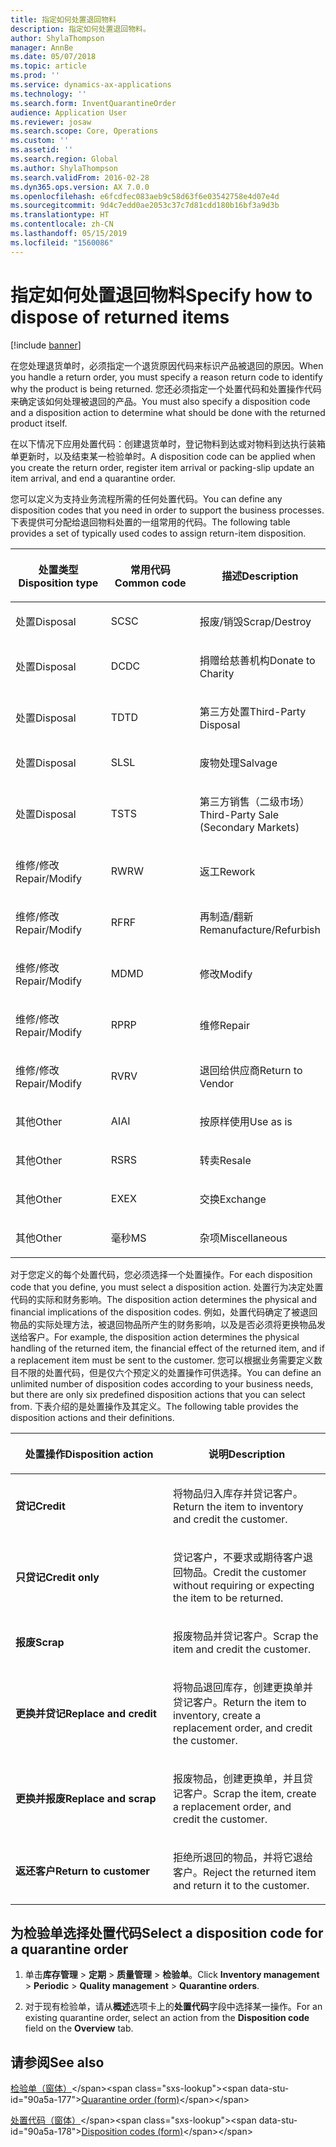 ```yaml
---
title: 指定如何处置退回物料
description: 指定如何处置退回物料。
author: ShylaThompson
manager: AnnBe
ms.date: 05/07/2018
ms.topic: article
ms.prod: ''
ms.service: dynamics-ax-applications
ms.technology: ''
ms.search.form: InventQuarantineOrder
audience: Application User
ms.reviewer: josaw
ms.search.scope: Core, Operations
ms.custom: ''
ms.assetid: ''
ms.search.region: Global
ms.author: ShylaThompson
ms.search.validFrom: 2016-02-28
ms.dyn365.ops.version: AX 7.0.0
ms.openlocfilehash: e6fcdfec083aeb9c58d63f6e03542758e4d07e4d
ms.sourcegitcommit: 9d4c7edd0ae2053c37c7d81cdd180b16bf3a9d3b
ms.translationtype: HT
ms.contentlocale: zh-CN
ms.lasthandoff: 05/15/2019
ms.locfileid: "1560086"
---
```

# <a name="specify-how-to-dispose-of-returned-items"></a><span data-ttu-id="90a5a-103">指定如何处置退回物料</span><span class="sxs-lookup"><span data-stu-id="90a5a-103">Specify how to dispose of returned items</span></span> 

[!include [banner](../includes/banner.md)]


<span data-ttu-id="90a5a-104">在您处理退货单时，必须指定一个退货原因代码来标识产品被退回的原因。</span><span class="sxs-lookup"><span data-stu-id="90a5a-104">When you handle a return order, you must specify a reason return code to identify why the product is being returned.</span></span> <span data-ttu-id="90a5a-105">您还必须指定一个处置代码和处置操作代码来确定该如何处理被退回的产品。</span><span class="sxs-lookup"><span data-stu-id="90a5a-105">You must also specify a disposition code and a disposition action to determine what should be done with the returned product itself.</span></span>

<span data-ttu-id="90a5a-106">在以下情况下应用处置代码：创建退货单时，登记物料到达或对物料到达执行装箱单更新时，以及结束某一检验单时。</span><span class="sxs-lookup"><span data-stu-id="90a5a-106">A disposition code can be applied when you create the return order, register item arrival or packing-slip update an item arrival, and end a quarantine order.</span></span>

<span data-ttu-id="90a5a-107">您可以定义为支持业务流程所需的任何处置代码。</span><span class="sxs-lookup"><span data-stu-id="90a5a-107">You can define any disposition codes that you need in order to support the business processes.</span></span> <span data-ttu-id="90a5a-108">下表提供可分配给退回物料处置的一组常用的代码。</span><span class="sxs-lookup"><span data-stu-id="90a5a-108">The following table provides a set of typically used codes to assign return-item disposition.</span></span>

<table>
<colgroup>
<col style="width: 33%" />
<col style="width: 33%" />
<col style="width: 33%" />
</colgroup>
<thead>
<tr class="header">
<th><p><span data-ttu-id="90a5a-109">处置类型</span><span class="sxs-lookup"><span data-stu-id="90a5a-109">Disposition type</span></span></p></th>
<th><p><span data-ttu-id="90a5a-110">常用代码</span><span class="sxs-lookup"><span data-stu-id="90a5a-110">Common code</span></span></p></th>
<th><p><span data-ttu-id="90a5a-111">描述</span><span class="sxs-lookup"><span data-stu-id="90a5a-111">Description</span></span></p></th>
</tr>
</thead>
<tbody>
<tr class="odd">
<td><p><span data-ttu-id="90a5a-112">处置</span><span class="sxs-lookup"><span data-stu-id="90a5a-112">Disposal</span></span></p></td>
<td><p><span data-ttu-id="90a5a-113">SC</span><span class="sxs-lookup"><span data-stu-id="90a5a-113">SC</span></span></p></td>
<td><p><span data-ttu-id="90a5a-114">报废/销毁</span><span class="sxs-lookup"><span data-stu-id="90a5a-114">Scrap/Destroy</span></span></p></td>
</tr>
<tr class="even">
<td><p><span data-ttu-id="90a5a-115">处置</span><span class="sxs-lookup"><span data-stu-id="90a5a-115">Disposal</span></span></p></td>
<td><p><span data-ttu-id="90a5a-116">DC</span><span class="sxs-lookup"><span data-stu-id="90a5a-116">DC</span></span></p></td>
<td><p><span data-ttu-id="90a5a-117">捐赠给慈善机构</span><span class="sxs-lookup"><span data-stu-id="90a5a-117">Donate to Charity</span></span></p></td>
</tr>
<tr class="odd">
<td><p><span data-ttu-id="90a5a-118">处置</span><span class="sxs-lookup"><span data-stu-id="90a5a-118">Disposal</span></span></p></td>
<td><p><span data-ttu-id="90a5a-119">TD</span><span class="sxs-lookup"><span data-stu-id="90a5a-119">TD</span></span></p></td>
<td><p><span data-ttu-id="90a5a-120">第三方处置</span><span class="sxs-lookup"><span data-stu-id="90a5a-120">Third-Party Disposal</span></span></p></td>
</tr>
<tr class="even">
<td><p><span data-ttu-id="90a5a-121">处置</span><span class="sxs-lookup"><span data-stu-id="90a5a-121">Disposal</span></span></p></td>
<td><p><span data-ttu-id="90a5a-122">SL</span><span class="sxs-lookup"><span data-stu-id="90a5a-122">SL</span></span></p></td>
<td><p><span data-ttu-id="90a5a-123">废物处理</span><span class="sxs-lookup"><span data-stu-id="90a5a-123">Salvage</span></span></p></td>
</tr>
<tr class="odd">
<td><p><span data-ttu-id="90a5a-124">处置</span><span class="sxs-lookup"><span data-stu-id="90a5a-124">Disposal</span></span></p></td>
<td><p><span data-ttu-id="90a5a-125">TS</span><span class="sxs-lookup"><span data-stu-id="90a5a-125">TS</span></span></p></td>
<td><p><span data-ttu-id="90a5a-126">第三方销售（二级市场）</span><span class="sxs-lookup"><span data-stu-id="90a5a-126">Third-Party Sale (Secondary Markets)</span></span></p></td>
</tr>
<tr class="even">
<td><p><span data-ttu-id="90a5a-127">维修/修改</span><span class="sxs-lookup"><span data-stu-id="90a5a-127">Repair/Modify</span></span></p></td>
<td><p><span data-ttu-id="90a5a-128">RW</span><span class="sxs-lookup"><span data-stu-id="90a5a-128">RW</span></span></p></td>
<td><p><span data-ttu-id="90a5a-129">返工</span><span class="sxs-lookup"><span data-stu-id="90a5a-129">Rework</span></span></p></td>
</tr>
<tr class="odd">
<td><p><span data-ttu-id="90a5a-130">维修/修改</span><span class="sxs-lookup"><span data-stu-id="90a5a-130">Repair/Modify</span></span></p></td>
<td><p><span data-ttu-id="90a5a-131">RF</span><span class="sxs-lookup"><span data-stu-id="90a5a-131">RF</span></span></p></td>
<td><p><span data-ttu-id="90a5a-132">再制造/翻新</span><span class="sxs-lookup"><span data-stu-id="90a5a-132">Remanufacture/Refurbish</span></span></p></td>
</tr>
<tr class="even">
<td><p><span data-ttu-id="90a5a-133">维修/修改</span><span class="sxs-lookup"><span data-stu-id="90a5a-133">Repair/Modify</span></span></p></td>
<td><p><span data-ttu-id="90a5a-134">MD</span><span class="sxs-lookup"><span data-stu-id="90a5a-134">MD</span></span></p></td>
<td><p><span data-ttu-id="90a5a-135">修改</span><span class="sxs-lookup"><span data-stu-id="90a5a-135">Modify</span></span></p></td>
</tr>
<tr class="odd">
<td><p><span data-ttu-id="90a5a-136">维修/修改</span><span class="sxs-lookup"><span data-stu-id="90a5a-136">Repair/Modify</span></span></p></td>
<td><p><span data-ttu-id="90a5a-137">RP</span><span class="sxs-lookup"><span data-stu-id="90a5a-137">RP</span></span></p></td>
<td><p><span data-ttu-id="90a5a-138">维修</span><span class="sxs-lookup"><span data-stu-id="90a5a-138">Repair</span></span></p></td>
</tr>
<tr class="even">
<td><p><span data-ttu-id="90a5a-139">维修/修改</span><span class="sxs-lookup"><span data-stu-id="90a5a-139">Repair/Modify</span></span></p></td>
<td><p><span data-ttu-id="90a5a-140">RV</span><span class="sxs-lookup"><span data-stu-id="90a5a-140">RV</span></span></p></td>
<td><p><span data-ttu-id="90a5a-141">退回给供应商</span><span class="sxs-lookup"><span data-stu-id="90a5a-141">Return to Vendor</span></span></p></td>
</tr>
<tr class="odd">
<td><p><span data-ttu-id="90a5a-142">其他</span><span class="sxs-lookup"><span data-stu-id="90a5a-142">Other</span></span></p></td>
<td><p><span data-ttu-id="90a5a-143">AI</span><span class="sxs-lookup"><span data-stu-id="90a5a-143">AI</span></span></p></td>
<td><p><span data-ttu-id="90a5a-144">按原样使用</span><span class="sxs-lookup"><span data-stu-id="90a5a-144">Use as is</span></span></p></td>
</tr>
<tr class="even">
<td><p><span data-ttu-id="90a5a-145">其他</span><span class="sxs-lookup"><span data-stu-id="90a5a-145">Other</span></span></p></td>
<td><p><span data-ttu-id="90a5a-146">RS</span><span class="sxs-lookup"><span data-stu-id="90a5a-146">RS</span></span></p></td>
<td><p><span data-ttu-id="90a5a-147">转卖</span><span class="sxs-lookup"><span data-stu-id="90a5a-147">Resale</span></span></p></td>
</tr>
<tr class="odd">
<td><p><span data-ttu-id="90a5a-148">其他</span><span class="sxs-lookup"><span data-stu-id="90a5a-148">Other</span></span></p></td>
<td><p><span data-ttu-id="90a5a-149">EX</span><span class="sxs-lookup"><span data-stu-id="90a5a-149">EX</span></span></p></td>
<td><p><span data-ttu-id="90a5a-150">交换</span><span class="sxs-lookup"><span data-stu-id="90a5a-150">Exchange</span></span></p></td>
</tr>
<tr class="even">
<td><p><span data-ttu-id="90a5a-151">其他</span><span class="sxs-lookup"><span data-stu-id="90a5a-151">Other</span></span></p></td>
<td><p><span data-ttu-id="90a5a-152">毫秒</span><span class="sxs-lookup"><span data-stu-id="90a5a-152">MS</span></span></p></td>
<td><p><span data-ttu-id="90a5a-153">杂项</span><span class="sxs-lookup"><span data-stu-id="90a5a-153">Miscellaneous</span></span></p></td>
</tr>
</tbody>
</table>


<span data-ttu-id="90a5a-154">对于您定义的每个处置代码，您必须选择一个处置操作。</span><span class="sxs-lookup"><span data-stu-id="90a5a-154">For each disposition code that you define, you must select a disposition action.</span></span> <span data-ttu-id="90a5a-155">处置行为决定处置代码的实际和财务影响。</span><span class="sxs-lookup"><span data-stu-id="90a5a-155">The disposition action determines the physical and financial implications of the disposition codes.</span></span> <span data-ttu-id="90a5a-156">例如，处置代码确定了被退回物品的实际处理方法，被退回物品所产生的财务影响，以及是否必须将更换物品发送给客户。</span><span class="sxs-lookup"><span data-stu-id="90a5a-156">For example, the disposition action determines the physical handling of the returned item, the financial effect of the returned item, and if a replacement item must be sent to the customer.</span></span> <span data-ttu-id="90a5a-157">您可以根据业务需要定义数目不限的处置代码，但是仅六个预定义的处置操作可供选择。</span><span class="sxs-lookup"><span data-stu-id="90a5a-157">You can define an unlimited number of disposition codes according to your business needs, but there are only six predefined disposition actions that you can select from.</span></span> <span data-ttu-id="90a5a-158">下表介绍的是处置操作及其定义。</span><span class="sxs-lookup"><span data-stu-id="90a5a-158">The following table provides the disposition actions and their definitions.</span></span>

<table>
<colgroup>
<col style="width: 50%" />
<col style="width: 50%" />
</colgroup>
<thead>
<tr class="header">
<th><p><span data-ttu-id="90a5a-159">处置操作</span><span class="sxs-lookup"><span data-stu-id="90a5a-159">Disposition action</span></span></p></th>
<th><p><span data-ttu-id="90a5a-160">说明</span><span class="sxs-lookup"><span data-stu-id="90a5a-160">Description</span></span></p></th>
</tr>
</thead>
<tbody>
<tr class="odd">
<td><p><span data-ttu-id="90a5a-161"><strong>贷记</strong></span><span class="sxs-lookup"><span data-stu-id="90a5a-161"><strong>Credit</strong></span></span></p></td>
<td><p><span data-ttu-id="90a5a-162">将物品归入库存并贷记客户。</span><span class="sxs-lookup"><span data-stu-id="90a5a-162">Return the item to inventory and credit the customer.</span></span></p></td>
</tr>
<tr class="even">
<td><p><span data-ttu-id="90a5a-163"><strong>只贷记</strong></span><span class="sxs-lookup"><span data-stu-id="90a5a-163"><strong>Credit only</strong></span></span></p></td>
<td><p><span data-ttu-id="90a5a-164">贷记客户，不要求或期待客户退回物品。</span><span class="sxs-lookup"><span data-stu-id="90a5a-164">Credit the customer without requiring or expecting the item to be returned.</span></span></p></td>
</tr>
<tr class="odd">
<td><p><span data-ttu-id="90a5a-165"><strong>报废</strong></span><span class="sxs-lookup"><span data-stu-id="90a5a-165"><strong>Scrap</strong></span></span></p></td>
<td><p><span data-ttu-id="90a5a-166">报废物品并贷记客户。</span><span class="sxs-lookup"><span data-stu-id="90a5a-166">Scrap the item and credit the customer.</span></span></p></td>
</tr>
<tr class="even">
<td><p><span data-ttu-id="90a5a-167"><strong>更换并贷记</strong></span><span class="sxs-lookup"><span data-stu-id="90a5a-167"><strong>Replace and credit</strong></span></span></p></td>
<td><p><span data-ttu-id="90a5a-168">将物品退回库存，创建更换单并贷记客户。</span><span class="sxs-lookup"><span data-stu-id="90a5a-168">Return the item to inventory, create a replacement order, and credit the customer.</span></span></p></td>
</tr>
<tr class="odd">
<td><p><span data-ttu-id="90a5a-169"><strong>更换并报废</strong></span><span class="sxs-lookup"><span data-stu-id="90a5a-169"><strong>Replace and scrap</strong></span></span></p></td>
<td><p><span data-ttu-id="90a5a-170">报废物品，创建更换单，并且贷记客户。</span><span class="sxs-lookup"><span data-stu-id="90a5a-170">Scrap the item, create a replacement order, and credit the customer.</span></span></p></td>
</tr>
<tr class="even">
<td><p><span data-ttu-id="90a5a-171"><strong>返还客户</strong></span><span class="sxs-lookup"><span data-stu-id="90a5a-171"><strong>Return to customer</strong></span></span></p></td>
<td><p><span data-ttu-id="90a5a-172">拒绝所退回的物品，并将它退给客户。</span><span class="sxs-lookup"><span data-stu-id="90a5a-172">Reject the returned item and return it to the customer.</span></span></p></td>
</tr>
</tbody>
</table>


## <a name="select-a-disposition-code-for-a-quarantine-order"></a><span data-ttu-id="90a5a-173">为检验单选择处置代码</span><span class="sxs-lookup"><span data-stu-id="90a5a-173">Select a disposition code for a quarantine order</span></span>

1.  <span data-ttu-id="90a5a-174">单击**库存管理** \> **定期** \> **质量管理** \> **检验单**。</span><span class="sxs-lookup"><span data-stu-id="90a5a-174">Click **Inventory management** \> **Periodic** \> **Quality management** \> **Quarantine orders**.</span></span>

2.  <span data-ttu-id="90a5a-175">对于现有检验单，请从**概述**选项卡上的**处置代码**字段中选择某一操作。</span><span class="sxs-lookup"><span data-stu-id="90a5a-175">For an existing quarantine order, select an action from the **Disposition code** field on the **Overview** tab.</span></span>



## <a name="see-also"></a><span data-ttu-id="90a5a-176">请参阅</span><span class="sxs-lookup"><span data-stu-id="90a5a-176">See also</span></span>

<span data-ttu-id="90a5a-177">[检验单（窗体）](https://technet.microsoft.com/en-us/library/aa554073(v=ax.60))</span><span class="sxs-lookup"><span data-stu-id="90a5a-177">[Quarantine order (form)](https://technet.microsoft.com/en-us/library/aa554073(v=ax.60))</span></span>

<span data-ttu-id="90a5a-178">[处置代码（窗体）](https://technet.microsoft.com/en-us/library/hh597113\(v=ax.60\))</span><span class="sxs-lookup"><span data-stu-id="90a5a-178">[Disposition codes (form)](https://technet.microsoft.com/en-us/library/hh597113\(v=ax.60\))</span></span>

  


